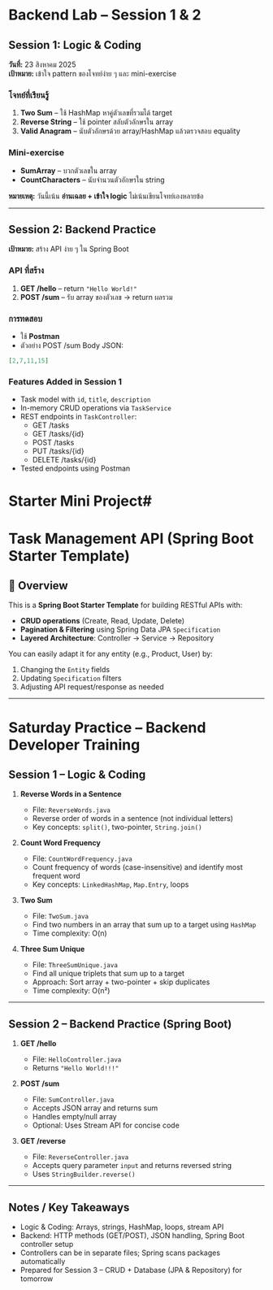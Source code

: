 # Backend Lab – Session 1 & 2

## Session 1: Logic & Coding
**วันที่:** 23 สิงหาคม 2025  
**เป้าหมาย:** เข้าใจ pattern ของโจทย์ง่าย ๆ และ mini-exercise

### โจทย์ที่เรียนรู้
1. **Two Sum** – ใช้ HashMap หาคู่ตัวเลขที่รวมได้ target
2. **Reverse String** – ใช้ pointer สลับตัวอักษรใน array
3. **Valid Anagram** – นับตัวอักษรด้วย array/HashMap แล้วตรวจสอบ equality

### Mini-exercise
- **SumArray** – บวกตัวเลขใน array
- **CountCharacters** – นับจำนวนตัวอักษรใน string

**หมายเหตุ:** วันนี้เน้น **อ่านเฉลย + เข้าใจ logic** ไม่เน้นเขียนโจทย์เองหลายข้อ

---

## Session 2: Backend Practice
**เป้าหมาย:** สร้าง API ง่าย ๆ ใน Spring Boot

### API ที่สร้าง
1. **GET /hello** – return `"Hello World!"`
2. **POST /sum** – รับ array ของตัวเลข → return ผลรวม

### การทดสอบ
- ใช้ **Postman**
- ตัวอย่าง POST /sum Body JSON:
```json
[2,7,11,15]
```

### Features Added in Session 1
- Task model with `id`, `title`, `description`
- In-memory CRUD operations via `TaskService`
- REST endpoints in `TaskController`:
  - GET /tasks
  - GET /tasks/{id}
  - POST /tasks
  - PUT /tasks/{id}
  - DELETE /tasks/{id}
- Tested endpoints using Postman

# Starter Mini Project#
# Task Management API (Spring Boot Starter Template)

## 📌 Overview
This is a **Spring Boot Starter Template** for building RESTful APIs with:
- **CRUD operations** (Create, Read, Update, Delete)
- **Pagination & Filtering** using Spring Data JPA `Specification`
- **Layered Architecture**: Controller → Service → Repository

You can easily adapt it for any entity (e.g., Product, User) by:
1. Changing the `Entity` fields
2. Updating `Specification` filters
3. Adjusting API request/response as needed

---

# Saturday Practice – Backend Developer Training

## Session 1 – Logic & Coding

1. **Reverse Words in a Sentence**
   - File: `ReverseWords.java`
   - Reverse order of words in a sentence (not individual letters)
   - Key concepts: `split()`, two-pointer, `String.join()`

2. **Count Word Frequency**
   - File: `CountWordFrequency.java`
   - Count frequency of words (case-insensitive) and identify most frequent word
   - Key concepts: `LinkedHashMap`, `Map.Entry`, loops

3. **Two Sum**
   - File: `TwoSum.java`
   - Find two numbers in an array that sum up to a target using `HashMap`
   - Time complexity: O(n)

4. **Three Sum Unique**
   - File: `ThreeSumUnique.java`
   - Find all unique triplets that sum up to a target
   - Approach: Sort array + two-pointer + skip duplicates
   - Time complexity: O(n²)

---

## Session 2 – Backend Practice (Spring Boot)

1. **GET /hello**
   - File: `HelloController.java`
   - Returns `"Hello World!!!"`

2. **POST /sum**
   - File: `SumController.java`
   - Accepts JSON array and returns sum
   - Handles empty/null array
   - Optional: Uses Stream API for concise code

3. **GET /reverse**
   - File: `ReverseController.java`
   - Accepts query parameter `input` and returns reversed string
   - Uses `StringBuilder.reverse()`

---

## Notes / Key Takeaways

- Logic & Coding: Arrays, strings, HashMap, loops, stream API
- Backend: HTTP methods (GET/POST), JSON handling, Spring Boot controller setup
- Controllers can be in separate files; Spring scans packages automatically
- Prepared for Session 3 – CRUD + Database (JPA & Repository) for tomorrow
